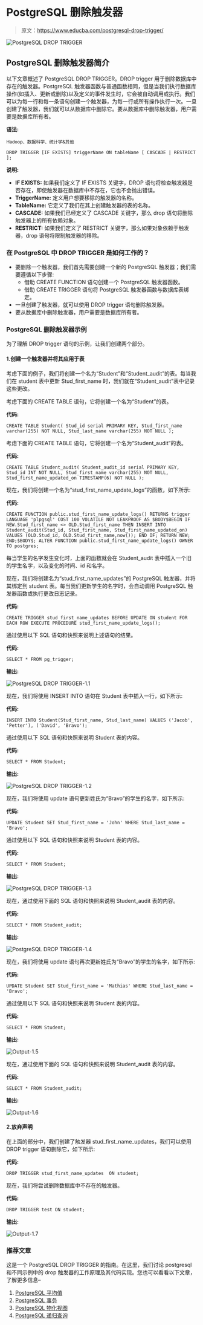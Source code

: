 # PostgreSQL 删除触发器

> 原文：<https://www.educba.com/postgresql-drop-trigger/>

![PostgreSQL DROP TRIGGER](img/e7d0e926bcd33c94462c17d8a8d6fb14.png)



## PostgreSQL 删除触发器简介

以下文章概述了 PostgreSQL DROP TRIGGER。DROP trigger 用于删除数据库中存在的触发器。PostgreSQL 触发器函数与普通函数相同，但是当我们执行数据库操作(如插入、更新或删除)以及定义的事件发生时，它会被自动调用或执行。我们可以为每一行和每一条语句创建一个触发器，为每一行或所有操作执行一次。一旦创建了触发器，我们就可以从数据库中删除它。要从数据库中删除触发器，用户需要是数据库所有者。

**语法:**

<small>Hadoop、数据科学、统计学&其他</small>

`DROP TRIGGER [IF EXISTS] triggerName ON tableName [ CASCADE | RESTRICT ];`

**说明:**

*   **IF EXISTS:** 如果我们定义了 IF EXISTS 关键字，DROP 语句将检查触发器是否存在，即使触发器在数据库中不存在，它也不会抛出错误。
*   **TriggerName:** 定义用户想要移除的触发器的名称。
*   **TableName:** 它定义了我们在其上创建触发器的表的名称。
*   **CASCADE:** 如果我们已经定义了 CASCADE 关键字，那么 drop 语句将删除触发器上的所有依赖对象。
*   **RESTRICT:** 如果我们定义了 RESTRICT 关键字，那么如果对象依赖于触发器，drop 语句将限制触发器的移除。

### 在 PostgreSQL 中 DROP TRIGGER 是如何工作的？

*   要删除一个触发器，我们首先需要创建一个新的 PostgreSQL 触发器；我们需要遵循以下步骤:
    *   借助 CREATE FUNCTION 语句创建一个 PostgreSQL 触发器函数。
    *   借助 CREATE TRIGGER 语句将 PostgreSQL 触发器函数与数据库表绑定。
*   一旦创建了触发器，就可以使用 DROP trigger 语句删除触发器。
*   要从数据库中删除触发器，用户需要是数据库所有者。

### PostgreSQL 删除触发器示例

为了理解 DROP trigger 语句的示例，让我们创建两个部分。

#### 1.创建一个触发器并将其应用于表

考虑下面的例子，我们将创建一个名为“Student”和“Student_audit”的表。每当我们在 student 表中更新 Stud_first_name 时，我们就在“Student_audit”表中记录这些更改。

考虑下面的 CREATE TABLE 语句，它将创建一个名为“Student”的表。

**代码:**

`CREATE TABLE Student(
Stud_id serial PRIMARY KEY,
Stud_first_name varchar(255) NOT NULL,
Stud_last_name varchar(255) NOT NULL
);`

考虑下面的 CREATE TABLE 语句，它将创建一个名为“Student_audit”的表。

**代码:**

`CREATE TABLE Student_audit(
Student_audit_id serial PRIMARY KEY,
Stud_id INT NOT NULL,
Stud_first_name varchar(255) NOT NULL,
Stud_first_name_updated_on TIMESTAMP(6) NOT NULL
);`

现在，我们将创建一个名为“stud_first_name_update_logs”的函数，如下所示:

**代码:**

`CREATE FUNCTION public.stud_first_name_update_logs()
RETURNS trigger
LANGUAGE 'plpgsql'
COST 100
VOLATILE NOT LEAKPROOF
AS $BODY$BEGIN
IF NEW.Stud_first_name <> OLD.Stud_first_name THEN
INSERT INTO Student_audit(Stud_id, Stud_first_name, Stud_first_name_updated_on)
VALUES (OLD.Stud_id, OLD.Stud_first_name,now());
END IF;
RETURN NEW;
END;$BODY$;
ALTER FUNCTION public.stud_first_name_update_logs()
OWNER TO postgres;`

每当学生的名字发生变化时，上面的函数就会在 Student_audit 表中插入一个旧的学生名字，以及变化的时间、id 和名字。

现在，我们将创建名为“stud_first_name_updates”的 PostgreSQL 触发器，并将其绑定到 student 表。每当我们更新学生的名字时，会自动调用 PostgreSQL 触发器函数或执行更改日志记录。

**代码:**

`CREATE TRIGGER stud_first_name_updates
BEFORE UPDATE
ON student
FOR EACH ROW
EXECUTE PROCEDURE stud_first_name_update_logs();`

通过使用以下 SQL 语句和快照来说明上述语句的结果。

**代码:**

`SELECT * FROM pg_trigger;`

**输出:**

![PostgreSQL DROP TRIGGER-1.1](img/751ef75fd723de670e8e285f31275296.png)



现在，我们将使用 INSERT INTO 语句在 Student 表中插入一行，如下所示:

**代码:**

`INSERT INTO Student(Stud_first_name, Stud_last_name)
VALUES
('Jacob', 'Petter'),
('David', 'Bravo');`

通过使用以下 SQL 语句和快照来说明 Student 表的内容。

**代码:**

`SELECT * FROM Student;`

**输出:**

![PostgreSQL DROP TRIGGER-1.2](img/0121947a9c14f2031be01109268b38b0.png)



现在，我们将使用 update 语句更新姓氏为“Bravo”的学生的名字，如下所示:

**代码:**

`UPDATE Student
SET Stud_first_name = 'John'
WHERE Stud_last_name = 'Bravo';`

通过使用以下 SQL 语句和快照来说明 Student 表的内容。

**代码:**

`SELECT * FROM Student;`

**输出:**

![PostgreSQL DROP TRIGGER-1.3](img/65a42741e5265071c73e8c30886439c9.png)



现在，通过使用下面的 SQL 语句和快照来说明 Student_audit 表的内容。

**代码:**

`SELECT * FROM Student_audit;`

**输出:**

![PostgreSQL DROP TRIGGER-1.4](img/5fa985305be81a7a20c525d89412ef20.png)



现在，我们将使用 update 语句再次更新姓氏为“Bravo”的学生的名字，如下所示:

**代码:**

`UPDATE Student
SET Stud_first_name = 'Mathias'
WHERE Stud_last_name = 'Bravo';`

通过使用以下 SQL 语句和快照来说明 Student 表的内容。

**代码:**

`SELECT * FROM Student;`

**输出:**

![Output-1.5](img/5ca9e0cc1b9ff30089b6c02b2cda5b44.png)



现在，通过使用下面的 SQL 语句和快照来说明 Student_audit 表的内容。

**代码:**

`SELECT * FROM Student_audit;`

**输出:**

![Output-1.6](img/8f25b3bca449d6576c4c0cea45901023.png)



#### 2.放弃声明

在上面的部分中，我们创建了触发器 stud_first_name_updates，我们可以使用 DROP trigger 语句删除它，如下所示:

**代码:**

`DROP TRIGGER stud_first_name_updates  ON student;`

现在，我们将尝试删除数据库中不存在的触发器。

**代码:**

`DROP TRIGGER test ON student;`

**输出:**

![Output-1.7](img/5b0ba6d3ed7e226af72b91205e58fd22.png)



### 推荐文章

这是一个 PostgreSQL DROP TRIGGER 的指南。在这里，我们讨论 postgresql 和不同示例中的 drop 触发器的工作原理及其代码实现。您也可以看看以下文章，了解更多信息–

1.  [PostgreSQL 平均值](https://www.educba.com/postgresql-average/)
2.  [PostgreSQL 事务](https://www.educba.com/postgresql-transaction/)
3.  [PostgreSQL 物化视图](https://www.educba.com/postgresql-materialized-views/)
4.  [PostgreSQL 递归查询](https://www.educba.com/postgresql-recursive-query/)